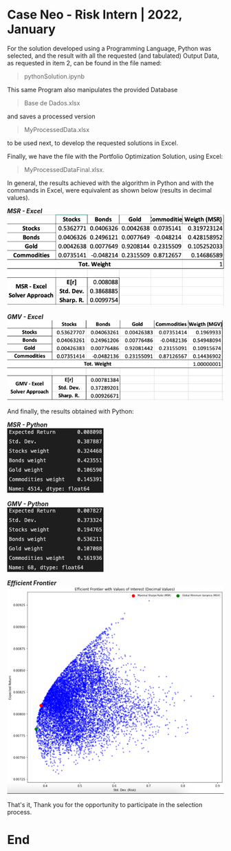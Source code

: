 Case Neo - Risk Intern | 2022, January
==============

For the solution developed using a Programming Language, Python was selected, and the result with all the requested (and tabulated) Output Data, as requested in item 2, can be found in the file named:

>pythonSolution.ipynb

This same Program also manipulates the provided Database

>Base de Dados.xlsx

and saves a processed version

>MyProcessedData.xlsx

to be used next, to develop the requested solutions in Excel.

Finally, we have the file with the Portfolio Optimization Solution, using Excel:

>MyProcessedDataFinal.xlsx.

In general, the results achieved with the algorithm in Python and with the commands in Excel, were equivalent as shown below (results in decimal values).

***MSR - Excel***\
![MSR - Excel [Grande]](Imgs/MSR-Excel.png "MSR - Excel")

***GMV - Excel***\
![GMV - Excel [Grande]](Imgs/GMV-Excel.png "GMV - Excel")

And finally, the results obtained with Python:

***MSR - Python***\
![MSR - Python [Grande]](Imgs/MSR-Python.png "MSR - Python")

***GMV - Python***\
![GMV - Python [Grande]](Imgs/GMV-Python.png "GMV - Python")

***Efficient Frontier***\
![Efficient Frontier [Grande]](Imgs/Efficient-Frontier.png "Efficient Frontier")

That's it, Thank you for the opportunity to participate in the selection process.

End
==============